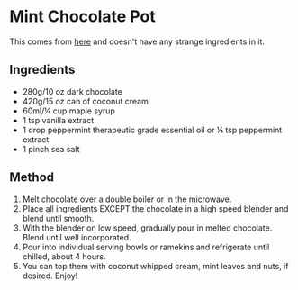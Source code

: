 
# Mint Chocolate Pot # 
  
This comes from [here](https://intentionallyeat.com/mint-chocolate-pots-de-creme/) and doesn't have any strange ingredients in it.

## Ingredients ## 
  
- 280g/10 oz dark chocolate
- 420g/15 oz can of coconut cream
- 60ml/¼ cup maple syrup
- 1 tsp vanilla extract
- 1 drop peppermint therapeutic grade essential oil or ¼ tsp peppermint extract
- 1 pinch sea salt

## Method ## 

1. Melt chocolate over a double boiler or in the microwave.
2. Place all ingredients EXCEPT the chocolate in a high speed blender and blend until smooth.
3. With the blender on low speed, gradually pour in melted chocolate. Blend until well incorporated.
4. Pour into individual serving bowls or ramekins and refrigerate until chilled, about 4 hours. 
5. You can top them with coconut whipped cream, mint leaves and nuts, if desired. Enjoy!  
  
  